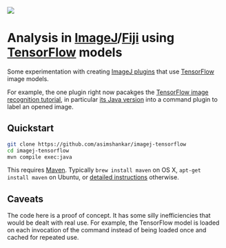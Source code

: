 [![](https://travis-ci.org/imagej/imagej-tensorflow.svg)](https://travis-ci.org/imagej/imagej-tensorflow)

# Analysis in [ImageJ](https://imagej.net/)/[Fiji](http://fiji.sc) using [TensorFlow](https://www.tensorflow.org) models


Some experimentation with creating [ImageJ plugins](https://imagej.net/Writing_plugins)
that use [TensorFlow](https://www.tensorflow.org) image models.

For example, the one plugin right now pacakges the
[TensorFlow image recognition tutorial](https://www.tensorflow.org/tutorials/image_recognition),
in particular [its Java version](https://www.tensorflow.org/code/tensorflow/java/src/main/java/org/tensorflow/examples/LabelImage.java)
into a command plugin to label an opened image.

## Quickstart

```sh
git clone https://github.com/asimshankar/imagej-tensorflow
cd imagej-tensorflow
mvn compile exec:java
```

This requires [Maven](https://maven.apache.org/install.html).  Typically `brew
install maven` on OS X, `apt-get install maven` on Ubuntu, or [detailed
instructions](https://maven.apache.org/install.html) otherwise.

## Caveats

The code here is a proof of concept. It has some silly inefficiencies that
would be dealt with real use. For example, the TensorFlow model is loaded
on each invocation of the command instead of being loaded once and cached
for repeated use.

